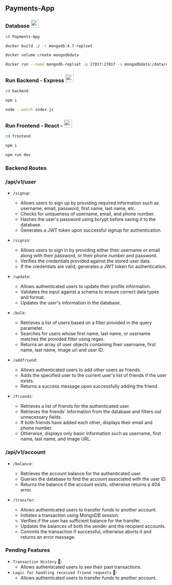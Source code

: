 ## Payments-App 


### Database <img height="25" src="https://user-images.githubusercontent.com/25181517/117207330-263ba280-adf4-11eb-9b97-0ac5b40bc3be.png">

```bash
cd Payments-App

docker build ./ -t mongodb:4.7-replset

docker volume create mongodbdata

docker run --name mongodb-replset -p 27017:27017 -v mongodbdata:/data/db -d mongodb:4.7-replset
```

### Run Backend - Express <img height="25" src="https://user-images.githubusercontent.com/25181517/183859966-a3462d8d-1bc7-4880-b353-e2cbed900ed6.png">

```bash
cd backend

npm i 

node --watch index.js
```

### Run Frontend - React -  <img height="25" src="https://user-images.githubusercontent.com/25181517/183897015-94a058a6-b86e-4e42-a37f-bf92061753e5.png">

```bash
cd frontend

npm i

npm run dev
```

### Backend Routes

### /api/v1/user

- `/signup`:
    - Allows users to sign up by providing required information such as username, email, password, first name, last name, etc.
    - Checks for uniqueness of username, email, and phone number.
    - Hashes the user's password using bcrypt before saving it to the database.
    - Generates a JWT token upon successful signup for authentication.

- `/signin`:
    - Allows users to sign in by providing either their username or email along with their password, or their phone number and password.
    - Verifies the credentials provided against the stored user data.
    - If the credentials are valid, generates a JWT token for authentication.

- `/update`:
    - Allows authenticated users to update their profile information.
    - Validates the input against a schema to ensure correct data types and format.
    - Updates the user's information in the database.

- `/bulk`:
    - Retrieves a list of users based on a filter provided in the query parameter.
    - Searches for users whose first name, last name, or username matches the provided filter using regex.
    - Returns an array of user objects containing their username, first name, last name, image url and user ID.

- `/addfriend`:
    - Allows authenticated users to add other users as friends.
    - Adds the specified user to the current user's list of friends if the user exists.
    - Returns a success message upon successfully adding the friend.

- `/friends`:
    - Retrieves a list of friends for the authenticated user.
    - Retrieves the friends' information from the database and filters out unnecessary fields.
    - If both friends have added each other, displays their email and phone number.
    - Otherwise, displays only basic information such as username, first name, last name, and image URL.

### /api/v1/account 
- `/balance`:
    - Retrieves the account balance for the authenticated user.
    - Queries the database to find the account associated with the user ID.
    - Returns the balance if the account exists, otherwise returns a 404 error.

- `/transfer`:
    - Allows authenticated users to transfer funds to another account.
    - Initiates a transaction using MongoDB session.
    - Verifies if the user has sufficient balance for the transfer.
    - Updates the balances of both the sender and the recipient accounts.
    - Commits the transaction if successful, otherwise aborts it and returns an error message.

### Pending Features 
- `Transaction History` 🔄:
    - Allows authenticated users to see their past transactions.
- `Logic for handling received friend requests` 🤝:
    - Allows authenticated users to transfer funds to another account.